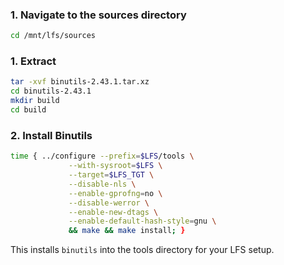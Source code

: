 ### 1. **Navigate to the sources directory**
```bash
cd /mnt/lfs/sources
```


### 1. **Extract**
```bash
tar -xvf binutils-2.43.1.tar.xz
cd binutils-2.43.1
mkdir build
cd build
```


### 2. **Install Binutils**
```bash
time { ../configure --prefix=$LFS/tools \
             --with-sysroot=$LFS \
             --target=$LFS_TGT \
             --disable-nls \
             --enable-gprofng=no \
             --disable-werror \
             --enable-new-dtags \
             --enable-default-hash-style=gnu \
             && make && make install; }
```




This installs `binutils` into the tools directory for your LFS setup.